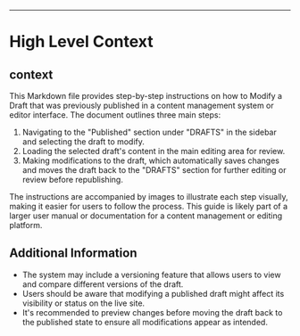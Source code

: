 ---
# High Level Context
## context
This Markdown file provides step-by-step instructions on how to Modify a Draft that was previously published in a content management system or editor interface. The document outlines three main steps:

1. Navigating to the "Published" section under "DRAFTS" in the sidebar and selecting the draft to modify.
2. Loading the selected draft's content in the main editing area for review.
3. Making modifications to the draft, which automatically saves changes and moves the draft back to the "DRAFTS" section for further editing or review before republishing.

The instructions are accompanied by images to illustrate each step visually, making it easier for users to follow the process. This guide is likely part of a larger user manual or documentation for a content management or editing platform.

## Additional Information
- The system may include a versioning feature that allows users to view and compare different versions of the draft.
- Users should be aware that modifying a published draft might affect its visibility or status on the live site.
- It's recommended to preview changes before moving the draft back to the published state to ensure all modifications appear as intended.